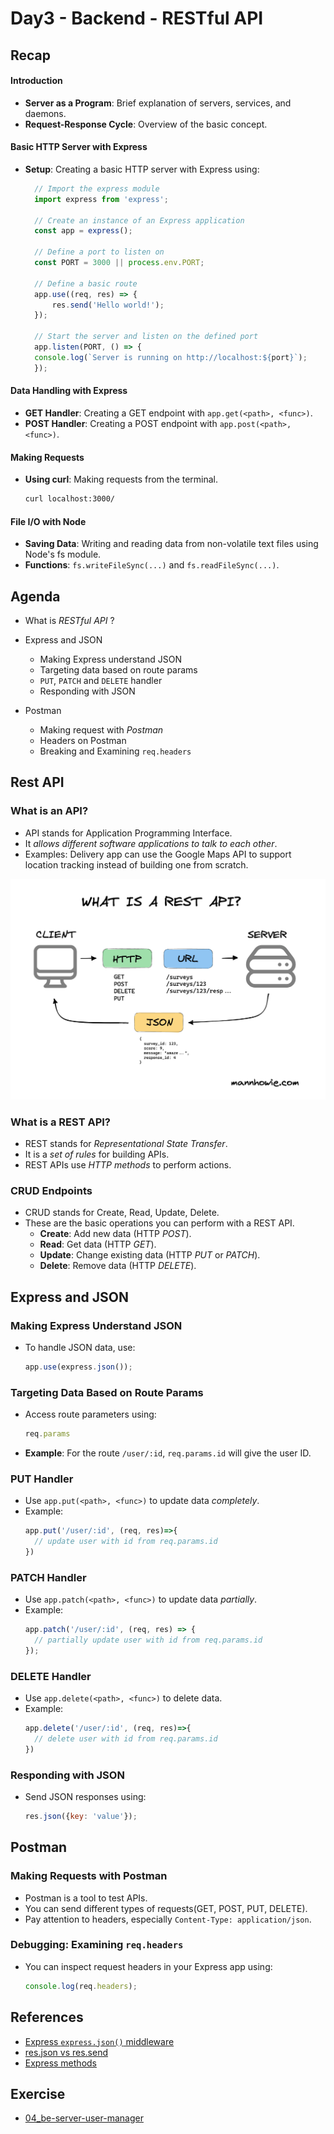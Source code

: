 # Day3 - Backend - RESTful API

## Recap
#### Introduction
- **Server as a Program**: Brief explanation of servers, services, and daemons.
- **Request-Response Cycle**: Overview of the basic concept.

#### Basic HTTP Server with Express
- **Setup**: Creating a basic HTTP server with Express using:
  ```js  
    // Import the express module
    import express from 'express';

    // Create an instance of an Express application
    const app = express();

    // Define a port to listen on
    const PORT = 3000 || process.env.PORT;

    // Define a basic route
    app.use((req, res) => {
        res.send('Hello world!');
    });

    // Start the server and listen on the defined port
    app.listen(PORT, () => {
    console.log(`Server is running on http://localhost:${port}`);
    });
  ```

#### Data Handling with Express
- **GET Handler**: Creating a GET endpoint with `app.get(<path>, <func>)`.
- **POST Handler**: Creating a POST endpoint with `app.post(<path>, <func>)`.

#### Making Requests
- **Using curl**: Making requests from the terminal.
    ```bash
    curl localhost:3000/
    ```

#### File I/O with Node
- **Saving Data**: Writing and reading data from non-volatile text files using Node's fs module.
- **Functions**: `fs.writeFileSync(...)` and `fs.readFileSync(...)`.


## Agenda
- What is _RESTful API_ ?
- Express and JSON
  - Making Express understand JSON
  - Targeting data based on route params
  - `PUT`, `PATCH` and `DELETE` handler
  - Responding with JSON

- Postman
  - Making request with _Postman_
  - Headers on Postman
  - Breaking and Examining `req.headers`


## Rest API
### What is an API?
- API stands for Application Programming Interface.
- It _allows different software applications to talk to each other_.
- Examples: Delivery app can use the Google Maps API to support location tracking instead of building one from scratch.

![API](./rest-api.png)

### What is a REST API?
- REST stands for _Representational State Transfer_.
- It is a _set of rules_ for building APIs.
- REST APIs use _HTTP methods_ to perform actions.

### CRUD Endpoints
- CRUD stands for Create, Read, Update, Delete.
- These are the basic operations you can perform with a REST API.
    - **Create**: Add new data (HTTP _POST_).
    - **Read**: Get data (HTTP _GET_).
    - **Update**: Change existing data (HTTP _PUT_ or _PATCH_).
    - **Delete**: Remove data (HTTP _DELETE_).

## Express and JSON
### Making Express Understand JSON
- To handle JSON data, use:
  ```js
  app.use(express.json());
  ```

### Targeting Data Based on Route Params
- Access route parameters using:
    ```js
    req.params
    ```
- **Example**: For the route `/user/:id`, `req.params.id` will give the user ID.

### PUT Handler
- Use `app.put(<path>, <func>)` to update data _completely_.
- Example:
  ```js
  app.put('/user/:id', (req, res)=>{
    // update user with id from req.params.id
  })
  ```

### PATCH Handler
- Use `app.patch(<path>, <func>)` to update data _partially_.
- Example:
  ```js
  app.patch('/user/:id', (req, res) => {
    // partially update user with id from req.params.id
  });
  ```

### DELETE Handler
- Use `app.delete(<path>, <func>)` to delete data.
- Example:
  ```js
  app.delete('/user/:id', (req, res)=>{
    // delete user with id from req.params.id
  })
  ```


### Responding with JSON
- Send JSON responses using:
  ```js
  res.json({key: 'value'});
  ```


## Postman
### Making Requests with Postman
- Postman is a tool to test APIs.
- You can send different types of requests(GET, POST, PUT, DELETE).
- Pay attention to headers, especially `Content-Type: application/json`.

### Debugging: Examining `req.headers`
- You can inspect request headers in your Express app using:
  ```js
  console.log(req.headers);
  ```


## References
- [Express `express.json()` middleware](https://expressjs.com/en/api.html#express.json)
- [res.json vs res.send](https://medium.com/gist-for-js/use-of-res-json-vs-res-send-vs-res-end-in-express-b50688c0cddf)
- [Express methods](https://expressjs.com/en/5x/api.html#app.all)

## Exercise
- [04_be-server-user-manager](https://classroom.github.com/a/0Y2pG6g3)
